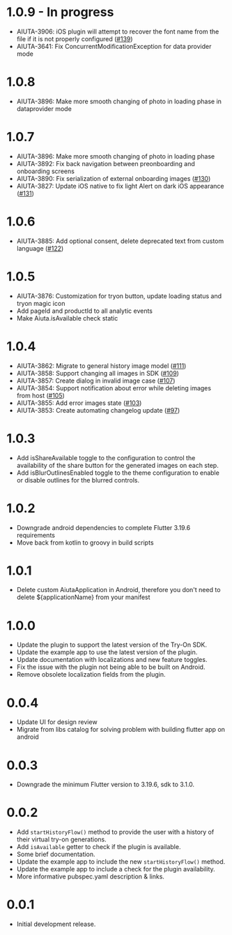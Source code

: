 # 1.0.9 - In progress

* AIUTA-3906: iOS plugin will attempt to recover the font name from the file if it is not properly configured ([#139](https://github.com/aiuta-com/flutter-sdk/pull/139))
* AIUTA-3641: Fix ConcurrentModificationException for data provider mode

# 1.0.8

* AIUTA-3896: Make more smooth changing of photo in loading phase in dataprovider mode

# 1.0.7

* AIUTA-3896: Make more smooth changing of photo in loading phase
* AIUTA-3892: Fix back navigation between preonboarding and onboarding screens
* AIUTA-3890: Fix serialization of external onboarding images ([#130](https://github.com/aiuta-com/flutter-sdk/pull/131))
* AIUTA-3827: Update iOS native to fix light Alert on dark iOS appearance ([#131](https://github.com/aiuta-com/flutter-sdk/pull/131))

# 1.0.6

* AIUTA-3885: Add optional consent, delete deprecated text from custom language ([#122](https://github.com/aiuta-com/flutter-sdk/pull/122))

# 1.0.5

* AIUTA-3876: Customization for tryon button, update loading status and tryon magic icon
* Add pageId and productId to all analytic events
* Make Aiuta.isAvailable check static

# 1.0.4

* AIUTA-3862: Migrate to general history image model ([#111](https://github.com/aiuta-com/flutter-sdk/pull/111))
* AIUTA-3858: Support changing all images in SDK ([#109](https://github.com/aiuta-com/flutter-sdk/pull/109))
* AIUTA-3857: Create dialog in invalid image case ([#107](https://github.com/aiuta-com/flutter-sdk/pull/107))
* AIUTA-3854: Support notification about error while deleting images from host ([#105](https://github.com/aiuta-com/flutter-sdk/pull/105))
* AIUTA-3855: Add error images state  ([#103](https://github.com/aiuta-com/flutter-sdk/pull/103))
* AIUTA-3853: Create automating changelog update ([#97](https://github.com/aiuta-com/flutter-sdk/pull/97))

# 1.0.3

* Add isShareAvailable toggle to the configuration to control the availability
  of the share button for the generated images on each step.
* Add isBlurOutlinesEnabled toggle to the theme configuration to enable or
  disable outlines for the blurred controls.

# 1.0.2

* Downgrade android dependencies to complete Flutter 3.19.6 requirements
* Move back from kotlin to groovy in build scripts

# 1.0.1

* Delete custom AiutaApplication in Android, therefore you don't need to delete
  ${applicationName} from your manifest

# 1.0.0

* Update the plugin to support the latest version of the Try-On SDK.
* Update the example app to use the latest version of the plugin.
* Update documentation with localizations and new feature toggles.
* Fix the issue with the plugin not being able to be built on Android.
* Remove obsolete localization fields from the plugin.

# 0.0.4

* Update UI for design review
* Migrate from libs catalog for solving problem with building flutter app on
  android

# 0.0.3

* Downgrade the minimum Flutter version to 3.19.6, sdk to 3.1.0.

# 0.0.2

* Add `startHistoryFlow()` method to provide the user with a history of their
  virtual try-on generations.
* Add `isAvailable` getter to check if the plugin is available.
* Some brief documentation.
* Update the example app to include the new `startHistoryFlow()` method.
* Update the example app to include a check for the plugin availability.
* More informative pubspec.yaml description & links.

# 0.0.1

* Initial development release.
